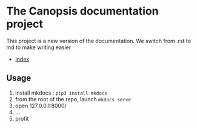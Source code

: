 # The Canopsis documentation project

This project is a new version of the documentation. We switch from .rst to md to make writing easier

 * [Index](docs/index.md)

## Usage

 1. install mkdocs : `pip3 install mkdocs`
 1. from the root of the repo, launch `mkdocs serve` 
 1. open 127.0.0.1:8000/
 1. ...
 1.  profit

